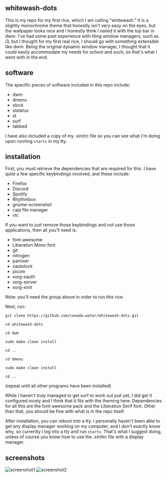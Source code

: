 ## whitewash-dots
This is my repo for my first rice, which I am calling "whitewash." It is a slightly monochrome theme that honestly isn't very easy on the eyes, but the wallpaper looks nice and I honestly think I nailed it with the top bar in dwm. I've had some past experience with tiling window managers, such as i3, but I thought for my first real rice, I should go with something extensible like dwm. Being the original dynamic window manager, I thought that it could easily accommodate my needs for school and such, so that's what I went with in the end. 

## software
The specific pieces of software included in this repo include:

* dwm
* dmenu
* slock
* slstatus
* st
* surf
* tabbed

I have also included a copy of my .xinitrc file so you can see what I'm doing upon running `startx` in my tty.

## installation
First, you must retrieve the dependencies that are required for this. I have quite a few specific keybindings involved, and these include:

* Firefox
* Discord
* Spotify
* Rhythmbox
* gnome-screenshot
* caja file manager
* vlc

If you want to just remove those keybindings and not use those applications, then all you'll need is:

* font-awesome
* Liberation Mono font
* git
* nitrogen
* pamixer
* xautolock
* picom
* xorg-xauth
* xorg-server
* xorg-xinit

Note: you'll need the group above in order to run this rice.

Next, run:

`git clone https://github.com/canada-water/whitewash-dots.git`

`cd whitewash-dots`

`cd dwm`

`sudo make clean install`

`cd ..`

`cd dmenu`

`sudo make clean install`

`cd ..`

(repeat until all other programs have been installed)

While I haven't truly managed to get surf to work out just yet, I did get it configured nicely and I think that it fits with the theming here. Dependencies for all this are the font-awesome pack and the Liberation Serif font. Other than that, you should be fine with what is in the repo itself.

After installation, you can reboot into a tty. I personally haven't been able to get any display manager working on my computer, and I don't exactly know why, so currently I log into a tty and run `startx`. That's what I suggest doing, unless of course you know how to use the .xinitrc file with a display manager.

## screenshots

![screenshot1](https://github.com/canada-water/whitewash-dots/blob/main/screenshots/whitewash1.png)
![screenshot2](https://github.com/canada-water/whitewash-dots/blob/main/screenshots/whitewash2.png)
